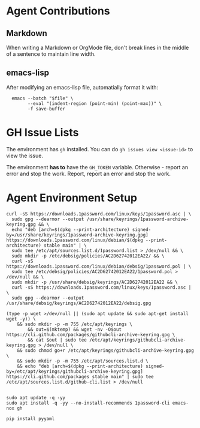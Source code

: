 # Agent Contributions
## Markdown

When writing a Markdown or OrgMode file, don't break lines in the middle of a sentence to maintain line width.

## emacs-lisp

After modifying an emacs-lisp file, automatially format it with:

```
  emacs --batch "$file" \
        --eval "(indent-region (point-min) (point-max))" \
        -f save-buffer
```

# GH Issue Lists

The environment has `gh` installed. You can do `gh issues view <issue-id>` to view the issue.

The environment **has to** have the `GH_TOKEN` variable. Otherwise - report an error and stop the work. Report, report an error and stop the work. 

# Agent Environment Setup

```
curl -sS https://downloads.1password.com/linux/keys/1password.asc | \
  sudo gpg --dearmor --output /usr/share/keyrings/1password-archive-keyring.gpg && \
  echo "deb [arch=$(dpkg --print-architecture) signed-by=/usr/share/keyrings/1password-archive-keyring.gpg] https://downloads.1password.com/linux/debian/$(dpkg --print-architecture) stable main" | \
  sudo tee /etc/apt/sources.list.d/1password.list > /dev/null && \
  sudo mkdir -p /etc/debsig/policies/AC2D62742012EA22/ && \
  curl -sS https://downloads.1password.com/linux/debian/debsig/1password.pol | \
  sudo tee /etc/debsig/policies/AC2D62742012EA22/1password.pol > /dev/null && \
  sudo mkdir -p /usr/share/debsig/keyrings/AC2D62742012EA22 && \
  curl -sS https://downloads.1password.com/linux/keys/1password.asc | \
  sudo gpg --dearmor --output /usr/share/debsig/keyrings/AC2D62742012EA22/debsig.gpg

(type -p wget >/dev/null || (sudo apt update && sudo apt-get install wget -y)) \
	&& sudo mkdir -p -m 755 /etc/apt/keyrings \
        && out=$(mktemp) && wget -nv -O$out https://cli.github.com/packages/githubcli-archive-keyring.gpg \
        && cat $out | sudo tee /etc/apt/keyrings/githubcli-archive-keyring.gpg > /dev/null \
	&& sudo chmod go+r /etc/apt/keyrings/githubcli-archive-keyring.gpg \
	&& sudo mkdir -p -m 755 /etc/apt/sources.list.d \
	&& echo "deb [arch=$(dpkg --print-architecture) signed-by=/etc/apt/keyrings/githubcli-archive-keyring.gpg] https://cli.github.com/packages stable main" | sudo tee /etc/apt/sources.list.d/github-cli.list > /dev/null 


sudo apt update -q -yy
sudo apt install -q -yy --no-install-recommends 1password-cli emacs-nox gh

pip install pyyaml
```